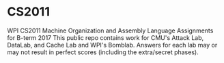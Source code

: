 # CS2011
WPI CS2011 Machine Organization and Assembly Language Assignments for B-term 2017
This public repo contains work for CMU's Attack Lab, DataLab, and Cache Lab and WPI's Bomblab.
Answers for each lab may or may not result in perfect scores (including the extra/secret phases).
